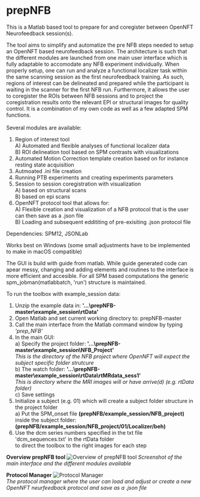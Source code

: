 # prepNFB
This is a Matlab based tool to prepare for and coregister between OpenNFT Neurofeedback session(s).<br/> 

The tool aims to simplify and automatize the pre NFB steps needed to setup an OpenNFT based neurofeedback session. The architecture is such that the different modules are launched from one main user interface which is fully adaptable to accomodate any NFB experiment individually. When properly setup, one can run and analyze a functional localizer task within the same scanning session as the first neurofeedback training. As such, regions of interest can be delineated and prepared while the participant is waiting in the scanner for the first NFB run. Furthermore, it allows the user to coregister the ROIs between NFB sessions and to project the coregistration results onto the relevant EPI or structural images for quality control.
It is a combination of my own code as well as a few adapted SPM functions.<br/>
<br/>
Several modules are available:
1) Region of interest tool<br/>
  A) Automated and flexible analyses of functional localizer data<br/> 
  B) ROI delineation tool based on SPM contrasts with visualizations<br/>
2) Automated Motion Correction template creation based on for instance resting state acquisition<br/> 
3) Autmoated .ini file creation<br/>
4) Running PTB experiments and creating experiments parameters<br/>
5) Session to session coregistration with visualization<br/>
   A) based on structural scans<br/>
   B) based on epi scans<br/>
6) OpenNFT protocol tool that allows for:<br/>
   A) Flexible creation and visualization of a NFB protocol that is the user can then save as a .json file<br/>
   B) Loading and subsequent eddititing of pre-exisiting .json protocol file<br/>
   

Dependencies: SPM12, JSONLab

Works best on Windows (some small adjustments have to be implemented to make in macOS compatible)

The GUI is build with guide from matlab. While guide generated code can apear messy, changing and adding elements and routines to the interface is more efficient and accesible. For all SPM based computations the generic spm_jobman(matlabbatch, 'run') structure is maintained. 

To run the toolbox with example_session data: <br/>
1) Unzip the example data in: <b>'...\prepNFB-master\example_session\rtData'</b> <br/>
2) Open Matlab and set current working directory to: prepNFB-master<br/>
3) Call the main interface from the Matlab command window by typing <i>'prep_NFB'</i><br/> 
4) In the main GUI:<br/>
    a) Specify the project folder: <b>'...\prepNFB-master\example_session\NFB_Project'</b><br/>
       <i>This is the directory of the NFB project where OpenNFT will expect the subject specific folder strutcure</i><br/>
    b) The watch folder: <b>'...\prepNFB-master\example_session\rtData\rtMRdata_sess1'</b><br/>
       <i>This is directory where the MRI images will or have arrive(d) (e.g. rtData folder)</i><br/>
    c) Save settings<br/>
5) Initialize a subject (e.g. 01) which will create a subject folder structure in the project folder<br/>
    a) Put the SPM_onset file <b>(prepNFB/example_session/NFB_project)</b> inside the subject folder:<br/>
        <b>(prepNFB/example_session/NFB_project/01/Localizer/beh)</b><br/>
6) Use the dcm series numbers specified in the txt file 'dcm_sequences.txt' in the rtData folder<br/>
   to direct the toolbox to the right images for each step

<b>Overview prepNFB tool</b>
![Overview of prepNFB tool ](https://github.com/lucp88/prepNFB/raw/master/Others/all_features_prepNFB_2.PNG)
<i>Screenshot of the main interface and the different modules available</i>

<b>Protocol Manager</b>
![Protocol Manager](https://github.com/lucp88/prepNFB/raw/master/Others/PRT_manager.PNG)<br/>
<i>The protocol manager where the user can load and adjust or create a new OpenNFT neurfeedback protocol and save as a .json file</i>

